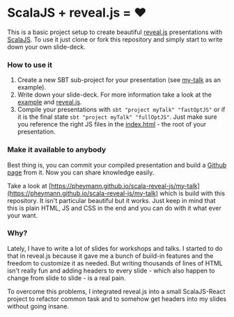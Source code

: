 # ScalaJS + reveal.js = &#10084;
This is a basic project setup to create beautiful [reveal.js](https://github.com/hakimel/reveal.js/) presentations with [ScalaJS](https://www.scala-js.org/). To use it just clone or fork this repository and simply start to write down your own slide-deck.

### How to use it
 1. Create a new SBT sub-project for your presentation (see [my-talk](https://github.com/pheymann/scala-reveal-js/blob/master/build.sbt#L30) as an example).
 2. Write down your slide-deck. For more information take a look at the [example](https://github.com/pheymann/scala-reveal-js/blob/master/my-talk/src/main/scala/MyTalk.scala) and [reveal.js](https://github.com/hakimel/reveal.js/).
 3. Compile your presentations with `sbt "project myTalk" "fastOptJS"` or if it is the final state `sbt "project myTalk" "fullOptJS"`. Just make sure you reference the right JS files in the [index.html](https://github.com/pheymann/scala-reveal-js/blob/master/my-talk/index.html) - the root of your presentation.
 
### Make it available to anybody
Best thing is, you can commit your compiled presentation and build a [Github page](https://help.github.com/articles/configuring-a-publishing-source-for-github-pages/#enabling-github-pages-to-publish-your-site-from-master-or-gh-pages) from it. Now you can share knowledge easily.

Take a look at [https://pheymann.github.io/scala-reveal-js/my-talk](https://pheymann.github.io/scala-reveal-js/my-talk) which is build with this repository. It isn't particular beautiful but it works. Just keep in mind that this is plain HTML, JS and CSS in the end and you can do with it what ever your want.

### Why?
Lately, I have to write a lot of slides for workshops and talks. I started to do that in reveal.js because it gave me a bunch of build-in features and the freedom to customize it as needed. But writing thousands of lines of HTML isn't really fun and adding headers to every slide - which also happen to change from slide to slide - is a real pain.

To overcome this problems, I integrated reveal.js into a small ScalaJS-React project to refactor common task and to somehow get headers into my slides without going insane.
